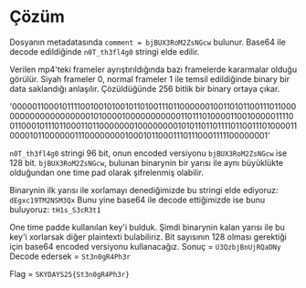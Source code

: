 # Çözüm

Dosyanın metadatasında `comment = bjBUX3RoM2ZsNGcw` bulunur.
Base64 ile decode edildiğinde `n0T_th3fl4g0` stringi elde edilir.

Verilen mp4'teki frameler ayrıştırıldığında bazı framelerde kararmalar olduğu görülür.
Siyah frameler 0, normal frameler 1 ile temsil edildiğinde binary bir data saklandığı anlaşılır.
Çözüldüğünde 256 bitlik bir binary ortaya çıkar.

'0000011000101111001001010010110100111011000000100110101100111011000000000000000000010100001000000000001101110100001100100000111100110001011101100011011000000010000000010101101101111011001110100001100001011000000111000000001000101100011101110001111100000001'

`n0T_th3fl4g0` stringi 96 bit, onun encoded versiyonu `bjBUX3RoM2ZsNGcw` ise 128 bit. `bjBUX3RoM2ZsNGcw`, bulunan
binarynin bir yarısı ile aynı büyüklükte olduğundan one time pad olarak şifrelenmiş olabilir.

Binarynin ilk yarısı ile xorlamayı denediğimizde bu stringi elde ediyoruz:
`dEgxc19TM2NSM3Qx`
Bunu yine base64 ile decode ettiğimizde ise bunu buluyoruz:
`tH1s_S3cR3t1`

One time padde kullanılan key'i bulduk. Şimdi binarynin kalan yarısı ile bu key'i xorlarsak diğer plaintexti
bulabiliriz. Bit sayısının 128 olması gerektiği için base64 encoded versiyonu kullanacağız.
Sonuç = `U3QzbjBnUjRQaDNy`
Decode edersek = `St3n0gR4Ph3r`

Flag = `SKYDAYS25{St3n0gR4Ph3r}`
